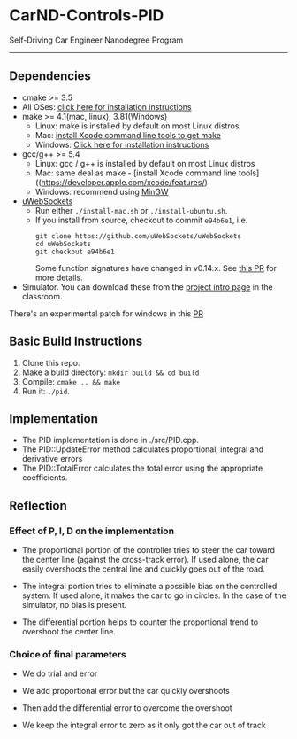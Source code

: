 # CarND-Controls-PID
Self-Driving Car Engineer Nanodegree Program

---

## Dependencies

* cmake >= 3.5
 * All OSes: [click here for installation instructions](https://cmake.org/install/)
* make >= 4.1(mac, linux), 3.81(Windows)
  * Linux: make is installed by default on most Linux distros
  * Mac: [install Xcode command line tools to get make](https://developer.apple.com/xcode/features/)
  * Windows: [Click here for installation instructions](http://gnuwin32.sourceforge.net/packages/make.htm)
* gcc/g++ >= 5.4
  * Linux: gcc / g++ is installed by default on most Linux distros
  * Mac: same deal as make - [install Xcode command line tools]((https://developer.apple.com/xcode/features/)
  * Windows: recommend using [MinGW](http://www.mingw.org/)
* [uWebSockets](https://github.com/uWebSockets/uWebSockets)
  * Run either `./install-mac.sh` or `./install-ubuntu.sh`.
  * If you install from source, checkout to commit `e94b6e1`, i.e.
    ```
    git clone https://github.com/uWebSockets/uWebSockets 
    cd uWebSockets
    git checkout e94b6e1
    ```
    Some function signatures have changed in v0.14.x. See [this PR](https://github.com/udacity/CarND-MPC-Project/pull/3) for more details.
* Simulator. You can download these from the [project intro page](https://github.com/udacity/self-driving-car-sim/releases) in the classroom.

There's an experimental patch for windows in this [PR](https://github.com/udacity/CarND-PID-Control-Project/pull/3)

## Basic Build Instructions

1. Clone this repo.
2. Make a build directory: `mkdir build && cd build`
3. Compile: `cmake .. && make`
4. Run it: `./pid`. 

## Implementation

* The PID implementation is done in ./src/PID.cpp. 
* The PID::UpdateError method calculates proportional, integral and derivative errors 
* The PID::TotalError calculates the total error using the appropriate coefficients.

## Reflection

### Effect of P, I, D on the implementation

* The proportional portion of the controller tries to steer the car toward the center line (against the cross-track error). 
If used alone, the car easily overshoots the central line and quickly goes out of the road. 

* The integral portion tries to eliminate a possible bias on the controlled system. 
If used alone, it makes the car to go in circles. In the case of the simulator, no bias is present.

* The differential portion helps to counter the proportional trend to overshoot the center 
line.

### Choice of final parameters

* We do trial and error

* We add proportional error but the car quickly overshoots

* Then add the differential error to overcome the overshoot

* We keep the integral error to zero as it only got the car out of track

